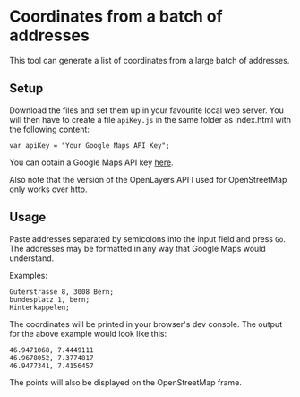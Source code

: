 # Coordinates from a batch of addresses

This tool can generate a list of coordinates from a large batch of addresses.

## Setup

Download the files and set them up in your favourite local web server.
You will then have to create a file `apiKey.js` in the same folder as index.html with the following content:

    var apiKey = "Your Google Maps API Key";

You can obtain a Google Maps API key [here](https://developers.google.com/maps/documentation/javascript/get-api-key).

Also note that the version of the OpenLayers API I used for OpenStreetMap only works over http.

## Usage

Paste addresses separated by semicolons into the input field and press `Go`.
The addresses may be formatted in any way that Google Maps would understand.

Examples:

    Güterstrasse 8, 3008 Bern;
    bundesplatz 1, bern;
    Hinterkappelen;

The coordinates will be printed in your browser's dev console.
The output for the above example would look like this:

    46.9471068, 7.4449111
    46.9678052, 7.3774817
    46.9477341, 7.4156457

The points will also be displayed on the OpenStreetMap frame.

